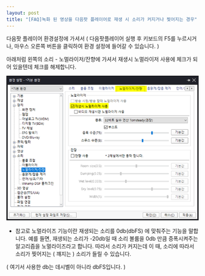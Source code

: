 ```yaml
---
layout: post
title: "[FAQ]녹화 된 영상을 다음팟 플레이어로 재생 시 소리가 커지거나 찢어지는 경우"
---
```


다음팟 플레이어 환경설정에 가셔서 ( 다음팟플레이어 실행 후 키보드의 F5를 누르시거나, 마우스 오른쪽 버튼을 클릭하여 환경 설정에 들어갈
수 있습니다. )

아래처럼 왼쪽의 소리 - 노멀라이저/잔향에 가셔서 재생시 노멀라이저 사용에 체크가 되어 있을텐데 체크를 해제합니다.

![](/images/faq_57_img_1.png)

* 참고로 노멀라이즈 기능이란 재생되는 소리를 0db(dbFS) 에 맞춰주는 기능을 말합니다. 예를 들면, 재생되는 소리가 -20db일 때 소리 볼륨을 0db 만큼 증폭시켜주는 알고리즘을 노멀라이즈라고 합니다. 따라서 소리가 커지는데 이 때, 소리에 따라서 소리가 찢어지는 ( 꺠지는 ) 소리가 들릴 수 있습니다.

( 여기서 사용한 db는 데시벨이 아니라 dbFS입니다. )

